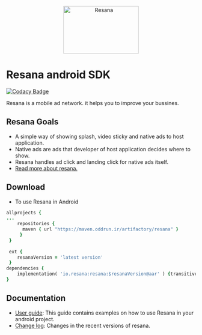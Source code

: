 
<p align="center">
  <img width="200" height="127" src="https://github.com/oddrun/resana-android-sdk-sample/blob/master/app/src/main/res/mipmap-mdpi/resana_logo.png" alt="Resana">
</p>

# Resana android SDK

[![Codacy Badge](https://api.codacy.com/project/badge/Grade/a8b989790c594609a9811a5991fd0fb9)](https://app.codacy.com/app/ehsansouri23/resana-android-sdk?utm_source=github.com&utm_medium=referral&utm_content=oddrun/resana-android-sdk&utm_campaign=Badge_Grade_Dashboard)

Resana is a mobile ad network. it helps you to improve your bussines.



## Resana Goals
* A simple way of showing splash, video sticky and native ads to host application.
* Native ads are ads that developer of host application decides where to show.
* Resana handles ad click and landing click for native ads itself. <br /> 
* [Read more about resana.](http://resana.io)


## Download
* To use Resana in Android
```ruby
allprojects {
...
    repositories {
      maven { url "https://maven.oddrun.ir/artifactory/resana" }
     }
 }    
 
 ext {
    resanaVersion = 'latest version'
 }
dependencies {
    implementation( 'io.resana:resana:$resanaVersion@aar' ) {transitive = true}
}
```
## Documentation
* [User guide](https://github.com/oddrun/resana-android-sdk/blob/master/UserGuide.md): This guide contains examples on how to use Resana in your android project.
* [Change log](https://github.com/oddrun/resana-android-sdk/blob/master/ChangeLog.md): Changes in the recent versions of resana.

